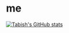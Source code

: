 # me

[![Tabish's GitHub stats](https://github-readme-stats.vercel.app/api?username=tabishiqbal&count_private=true)](https://github.com/tabishiqbal/github-readme-stats)
